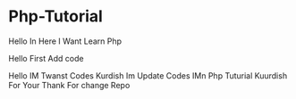 # Php-Tutorial
Hello In Here I Want Learn Php

Hello First Add code 


Hello IM Twanst Codes Kurdish Im Update Codes IMn Php Tuturial Kuurdish For Your Thank For change Repo
